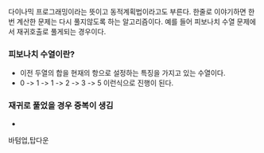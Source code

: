 
다이나믹 프로그래밍이라는 뜻이고 동적계획법이라고도 부른다.
한줄로 이야기하면 한번 계산한 문제는 다시 풀지않도록 하는 알고리즘이다.
예를 들어 피보나치 수열 문제에서 재귀호출로 풀게되는 경우이다.
### 피보나치 수열이란?
- 이전 두열의 합을 현재의 항으로 설정하는 특징을 가지고 있는 수열이다.
- 0 -> 1 -> 1 -> 2 -> 3 -> 5 이런식으로 진행이 된다.
### 재귀로 풀었을 경우 중복이 생김
- 

바텀업,탑다운